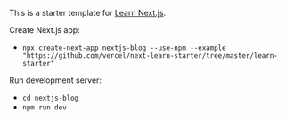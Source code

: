 This is a starter template for [Learn Next.js](https://nextjs.org/learn).

Create Next.js app:
- `npx create-next-app nextjs-blog --use-npm --example "https://github.com/vercel/next-learn-starter/tree/master/learn-starter"`

Run development server:
- `cd nextjs-blog`
- `npm run dev`